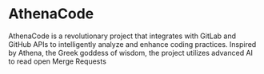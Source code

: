# AthenaCode
AthenaCode is a revolutionary project that integrates with GitLab and GitHub APIs to intelligently analyze and enhance coding practices. Inspired by Athena, the Greek goddess of wisdom, the project utilizes advanced AI to read open Merge Requests
